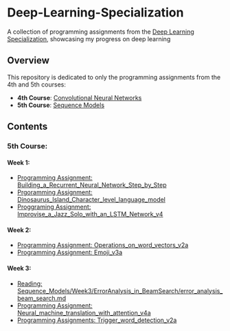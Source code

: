# Deep-Learning-Specialization
A collection of programming assignments from the [Deep Learning Specialization](https://www.coursera.org/specializations/deep-learning), showcasing my progress on deep learning  


## Overview

This repository is dedicated to only the programming assignments from the 4th and 5th courses:
- **4th Course**: [Convolutional Neural Networks](https://www.coursera.org/learn/convolutional-neural-networks/)
- **5th Course**: [Sequence Models](https://www.coursera.org/learn/nlp-sequence-models)

## Contents

### 5th Course:
#### Week 1:
- [Programming Assignment: Building_a_Recurrent_Neural_Network_Step_by_Step](Sequence_Models/Week_1/images1/Building_a_Recurrent_Neural_Network_Step_by_Step.ipynb)
- [Prgoramming Assignment: Dinosaurus_Island_Character_level_language_model](Sequence_Models/Week_1/assignment2/Dinosaurus_Island_Character_level_language_model.ipynb)
- [Proggraming Assignment: Improvise_a_Jazz_Solo_with_an_LSTM_Network_v4](Sequence_Models/Week_1/assignment3/Improvise_a_Jazz_Solo_with_an_LSTM_Network_v4.ipynb)

#### Week 2:
- [Programming Assignment: Operations_on_word_vectors_v2a](Sequence_Models/Week2/Assignment1/Operations_on_word_vectors_v2a.ipynb)
- [Programming Assignment: Emoji_v3a](Sequence_Models/Week2/Assignment2/Emoji_v3a.ipynb)

#### Week 3:
- [Reading: Sequence_Models/Week3/ErrorAnalysis_in_BeamSearch/error_analysis_beam_search.md](Sequence_Models/Week3/ErrorAnalysis_in_BeamSearch/error_analysis_beam_search.md)
- [Programming Assignment: Neural_machine_translation_with_attention_v4a](Sequence_Models/Week3/assigment1/Neural_machine_translation_with_attention_v4a.ipynb)
- [Programming Assignments: Trigger_word_detection_v2a](Sequence_Models/Week3/Assignment2/Trigger_word_detection_v2a.ipynb)



